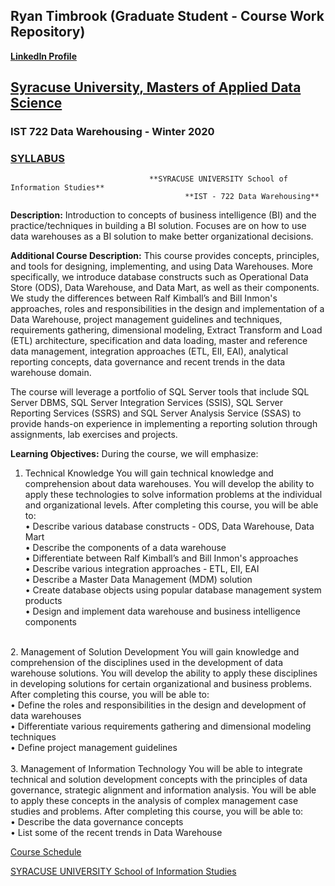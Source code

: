 ## Ryan Timbrook (Graduate Student - Course Work Repository)
**[LinkedIn Profile](https://www.linkedin.com/in/ryantimbrook/)**

## [Syracuse University, Masters of Applied Data Science](https://ischool.syr.edu/academics/graduate/masters-degrees/ms-in-applied-data-science/)

### IST 722 Data Warehousing - Winter 2020
### [SYLLABUS](./IST_722_Syllabus.pdf)

                                   **SYRACUSE UNIVERSITY School of Information Studies**
                                           **IST - 722 Data Warehousing**     

**Description:** Introduction	to	concepts	of	business	intelligence	(BI)	and	the	practice/techniques	in	building	a	BI	solution.	Focuses	are	on	how	to	use	data	warehouses	as	a	BI	solution	to	make	better	organizational	decisions.  
 
**Additional Course Description:** This	course	provides	concepts,	principles,	and	tools	for	designing,	implementing,	and	using	Data	Warehouses.	More	specifically,	we	introduce	database	constructs	such	as	Operational	Data	Store	(ODS),	Data	Warehouse,	and	Data	Mart,	as	well	as	their	components.	We	study	the	differences	between	Ralf	Kimball’s	and	Bill	Inmon's	approaches,	roles	and	responsibilities	in	the	design	and	implementation	of	a	Data	Warehouse,	project	management	guidelines	and	techniques,	requirements	gathering,	dimensional	modeling,	Extract	Transform	and	Load	(ETL)	architecture,	specification	and	data	loading,	master	and	reference	data	management,	integration	approaches	(ETL,	EII,	EAI),	analytical	reporting	concepts,	data	governance	and	recent	trends	in	the	data	warehouse	domain.		
	
The	course	will	leverage	a	portfolio	of	SQL	Server	tools	that	include	SQL	Server	DBMS,	SQL	Server	Integration	Services	(SSIS),	SQL	Server	Reporting	Services	(SSRS)	and	SQL	Server	Analysis	Service	(SSAS)	to	provide	hands-on	experience	in	implementing	a	reporting	solution	through	assignments,	lab	exercises	and	projects.	 

**Learning Objectives:** During the course, we will emphasize:  
1.	Technical	Knowledge	You	will	gain	technical	knowledge	and	comprehension	about	data	warehouses.	You	will	develop	the	ability	to	apply	these	technologies	to	solve	information	problems	at	the	individual	and	organizational	levels.	After	completing	this	course,	you	will	be	able	to:<br>
	• Describe	various	database	constructs	-	ODS,	Data	Warehouse,	Data	Mart<br>
	• Describe	the	components	of	a	data	warehouse<br>
	• Differentiate	between	Ralf	Kimball’s	and	Bill	Inmon's	approaches<br>
	• Describe	various	integration	approaches	-	ETL,	EII,	EAI<br>
	• Describe	a	Master	Data	Management	(MDM)	solution<br>
	• Create	database	objects	using	popular	database	management	system	products<br>
	• Design	and	implement	data	warehouse	and	business	intelligence	components<br>
<br>
2.	Management	of	Solution	Development	You	will	gain	knowledge	and	comprehension	of	the	disciplines	used	in	the	development	of	data	warehouse	solutions.	You	will	develop	the	ability	to	apply	these	disciplines	in	developing	solutions	for	certain	organizational	and	business	problems.	After	completing	this	course,	you	will	be	able	to:<br>
	• Define	the	roles	and	responsibilities	in	the	design	and	development	of	data	warehouses<br>
	• Differentiate	various	requirements	gathering	and	dimensional	modeling	techniques<br>
	• Define	project	management	guidelines<br>
<br>
3.	Management	of	Information	Technology	You	will	be	able	to	integrate	technical	and	solution	development	concepts	with	the	principles	of	data	governance,	strategic	alignment	and	information	analysis.	You	will	be	able	to	apply	these	concepts	in	the	analysis	of	complex	management	case	studies	and	problems.	After	completing	this	course,	you	will	be	able	to:<br>	
	• Describe	the	data	governance	concepts<br>
	• List	some	of	the	recent	trends	in	Data	Warehouse<br>
	
 
[Course Schedule](./IST722Schedule_2.pdf)



[SYRACUSE UNIVERSITY School of Information Studies](https://ischool.syr.edu/)

